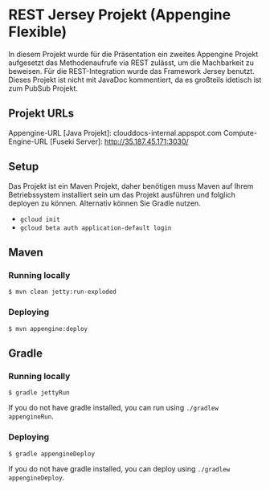 # REST Jersey Projekt (Appengine Flexible)

In diesem Projekt wurde für die Präsentation
ein zweites Appengine Projekt aufgesetzt das Methodenaufrufe via REST zulässt, 
um die Machbarkeit zu beweisen. Für die REST-Integration wurde das Framework
Jersey benutzt. Dieses Projekt ist nicht mit JavaDoc kommentiert, da es großteils idetisch ist zum PubSub Projekt.

## Projekt URLs
Appengine-URL [Java Projekt]: clouddocs-internal.appspot.com
Compute-Engine-URL [Fuseki Server]: http://35.187.45.171:3030/

## Setup

Das Projekt ist ein Maven Projekt, daher benötigen muss Maven auf Ihrem
Betriebssystem installiert sein um das Projekt ausführen und folglich deployen
zu können. Alternativ können Sie Gradle nutzen.

* `gcloud init`
* `gcloud beta auth application-default login`

## Maven
### Running locally

    $ mvn clean jetty:run-exploded

### Deploying

    $ mvn appengine:deploy

## Gradle
### Running locally

    $ gradle jettyRun

If you do not have gradle installed, you can run using `./gradlew appengineRun`.

### Deploying

    $ gradle appengineDeploy

If you do not have gradle installed, you can deploy using `./gradlew appengineDeploy`.
